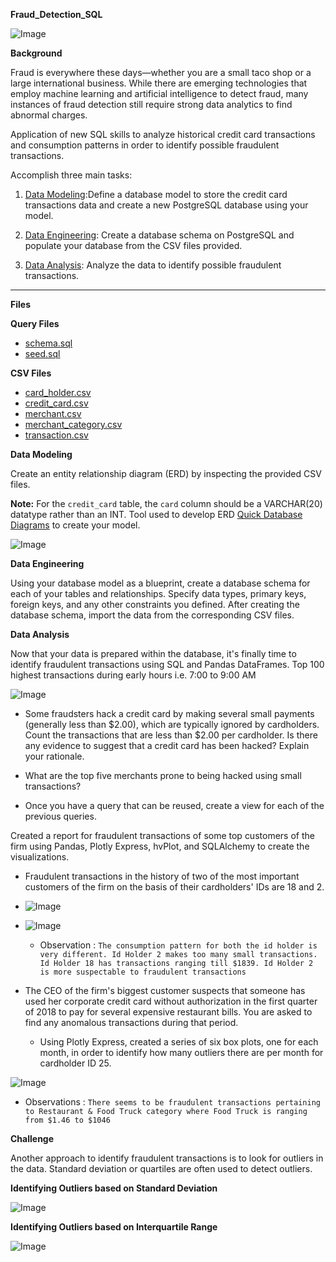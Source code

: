 **Fraud_Detection_SQL**

![Image](https://github.com/users/Ajitha-6/projects/1/assets/157273982/8ba71a77-3f03-458a-a991-d4781a0dc3f3)

**Background**

Fraud is everywhere these days—whether you are a small taco shop or a large international business. While there are emerging technologies that employ machine learning and artificial intelligence to detect fraud, many instances of fraud detection still require strong data analytics to find abnormal charges.

Application of new SQL skills to analyze historical credit card transactions and consumption patterns in order to identify possible fraudulent transactions.

Accomplish three main tasks:

1. [Data Modeling](#Data-Modeling):Define a database model to store the credit card transactions data and create a new PostgreSQL database using your model.

2. [Data Engineering](#Data-Engineering): Create a database schema on PostgreSQL and populate your database from the CSV files provided.

3. [Data Analysis](#Data-Analysis): Analyze the data to identify possible fraudulent transactions.

---

 **Files**

**Query Files**

* [schema.sql](SQL/schema.sql)
* [seed.sql](SQL/seed.sql)

**CSV Files**

- [card_holder.csv](https://github.com/Ajitha-6/Data/files/15480050/card_holder.csv)
- [credit_card.csv](https://github.com/Ajitha-6/Data/files/15480055/credit_card.csv)
- [merchant.csv](https://github.com/Ajitha-6/Data/files/15480060/merchant.csv)
- [merchant_category.csv](https://github.com/Ajitha-6/Data/files/15480063/merchant_category.csv)
- [transaction.csv](https://github.com/Ajitha-6/Data/files/15480066/transaction.csv)


 **Data Modeling**

Create an entity relationship diagram (ERD) by inspecting the provided CSV files.

**Note:** For the `credit_card` table, the `card` column should be a VARCHAR(20) datatype rather than an INT.
Tool used to develop ERD [Quick Database Diagrams](https://app.quickdatabasediagrams.com/#/) to create your model.

![Image](https://github.com/users/Ajitha-6/projects/1/assets/157273982/396792f1-cc1c-4469-b333-a22c47819a23)

 **Data Engineering**

Using your database model as a blueprint, create a database schema for each of your tables and relationships. Specify data types, primary keys, foreign keys, and any other constraints you defined. After creating the database schema, import the data from the corresponding CSV files.


**Data Analysis**

Now that your data is prepared within the database, it's finally time to identify fraudulent transactions using SQL and Pandas DataFrames. Top 100 highest transactions during early hours i.e. 7:00 to 9:00 AM

![Image](https://github.com/users/Ajitha-6/projects/1/assets/157273982/4e67c68f-d0e7-4e96-9aa4-15f0dcb8c1ee)

* Some fraudsters hack a credit card by making several small payments (generally less than $2.00), which are typically ignored by cardholders. Count the transactions that are less than $2.00 per cardholder. Is there any evidence to suggest that a credit card has been hacked? Explain your rationale.

* What are the top five merchants prone to being hacked using small transactions?

* Once you have a query that can be reused, create a view for each of the previous queries.

Created a report for fraudulent transactions of some top customers of the firm using Pandas, Plotly Express, hvPlot, and SQLAlchemy to create the visualizations.

* Fraudulent transactions in the history of two of the most important customers of the firm on the basis of their cardholders' IDs are 18 and 2.

* ![Image](https://github.com/users/Ajitha-6/projects/1/assets/157273982/897f6040-6b10-4935-97c8-54e481724f36)
* ![Image](https://github.com/users/Ajitha-6/projects/1/assets/157273982/c34a9c38-2d3a-4556-8a73-b917003e2b65)
  
  * Observation : `The consumption pattern for both the id holder is very different. Id Holder 2 makes too many small transactions. Id Holder 18 has transactions ranging till $1839. Id Holder 2 is more suspectable to fraudulent transactions`

* The CEO of the firm's biggest customer suspects that someone has used her corporate credit card without authorization in the first quarter of 2018 to pay for several expensive restaurant bills. You are asked to find any anomalous transactions during that period.

  * Using Plotly Express, created a series of six box plots, one for each month, in order to identify how many outliers there are per month for cardholder ID 25.
  
 ![Image](https://github.com/users/Ajitha-6/projects/1/assets/157273982/308924f1-4877-441c-a256-885fd5d5b84c)

  * Observations : `There seems to be fraudulent transactions pertaining to Restaurant & Food Truck category where Food Truck is ranging from $1.46 to $1046`


 **Challenge**

Another approach to identify fraudulent transactions is to look for outliers in the data. Standard deviation or quartiles are often used to detect outliers.

 **Identifying Outliers based on Standard Deviation**

![Image](https://github.com/users/Ajitha-6/projects/1/assets/157273982/83cab302-af6b-4463-bd13-898b9196b6de)

**Identifying Outliers based on Interquartile Range**

![Image](https://github.com/users/Ajitha-6/projects/1/assets/157273982/aea19e0c-53df-4b12-9bde-40b6acfdea70)[](url)
